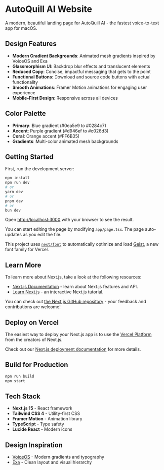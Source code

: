 # AutoQuill AI Website

A modern, beautiful landing page for AutoQuill AI - the fastest voice-to-text app for macOS.

## Design Features

- **Modern Gradient Backgrounds**: Animated mesh gradients inspired by VoiceOS and Exa
- **Glassmorphism UI**: Backdrop blur effects and translucent elements
- **Reduced Copy**: Concise, impactful messaging that gets to the point
- **Functional Buttons**: Download and source code buttons with actual functionality
- **Smooth Animations**: Framer Motion animations for engaging user experience
- **Mobile-First Design**: Responsive across all devices

## Color Palette

- **Primary**: Blue gradient (#0ea5e9 to #0284c7)
- **Accent**: Purple gradient (#d946ef to #c026d3)
- **Coral**: Orange accent (#FF6B35)
- **Gradients**: Multi-color animated mesh backgrounds

## Getting Started

First, run the development server:

```bash
npm install
npm run dev
# or
yarn dev
# or
pnpm dev
# or
bun dev
```

Open [http://localhost:3000](http://localhost:3000) with your browser to see the result.

You can start editing the page by modifying `app/page.tsx`. The page auto-updates as you edit the file.

This project uses [`next/font`](https://nextjs.org/docs/app/building-your-application/optimizing/fonts) to automatically optimize and load [Geist](https://vercel.com/font), a new font family for Vercel.

## Learn More

To learn more about Next.js, take a look at the following resources:

- [Next.js Documentation](https://nextjs.org/docs) - learn about Next.js features and API.
- [Learn Next.js](https://nextjs.org/learn) - an interactive Next.js tutorial.

You can check out [the Next.js GitHub repository](https://github.com/vercel/next.js) - your feedback and contributions are welcome!

## Deploy on Vercel

The easiest way to deploy your Next.js app is to use the [Vercel Platform](https://vercel.com/new?utm_medium=default-template&filter=next.js&utm_source=create-next-app&utm_campaign=create-next-app-readme) from the creators of Next.js.

Check out our [Next.js deployment documentation](https://nextjs.org/docs/app/building-your-application/deploying) for more details.

## Build for Production

```bash
npm run build
npm start
```

## Tech Stack

- **Next.js 15** - React framework
- **Tailwind CSS 4** - Utility-first CSS
- **Framer Motion** - Animation library
- **TypeScript** - Type safety
- **Lucide React** - Modern icons

## Design Inspiration

- [VoiceOS](https://www.voiceos.com/) - Modern gradients and typography
- [Exa](https://exa.ai/) - Clean layout and visual hierarchy
